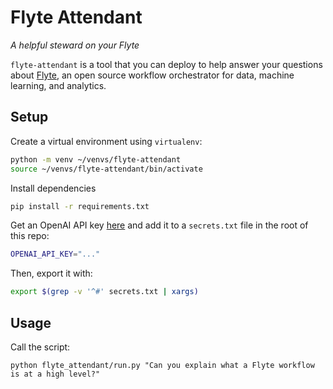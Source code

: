 # Flyte Attendant

*A helpful steward on your Flyte*

`flyte-attendant` is a tool that you can deploy to help answer your questions
about [Flyte](www.flyte.org), an open source workflow orchestrator for data,
machine learning, and analytics.

## Setup

Create a virtual environment using `virtualenv`:

```bash
python -m venv ~/venvs/flyte-attendant
source ~/venvs/flyte-attendant/bin/activate
```

Install dependencies

```bash
pip install -r requirements.txt
```

Get an OpenAI API key [here](https://openai.com/api/) and add it to a
`secrets.txt` file in the root of this repo:

```bash
OPENAI_API_KEY="..."
```

Then, export it with:

```bash
export $(grep -v '^#' secrets.txt | xargs)
```

## Usage

Call the script:

```
python flyte_attendant/run.py "Can you explain what a Flyte workflow is at a high level?"
```
